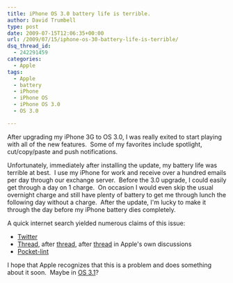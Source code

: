 ```yaml
---
title: iPhone OS 3.0 battery life is terrible.
author: David Trumbell
type: post
date: 2009-07-15T12:06:35+00:00
url: /2009/07/15/iphone-os-30-battery-life-is-terrible/
dsq_thread_id:
  - 242291459
categories:
  - Apple
tags:
  - Apple
  - battery
  - iPhone
  - iPhone OS
  - iPhone OS 3.0
  - OS 3.0

---
```

After upgrading my iPhone 3G to OS 3.0, I was really exited to start playing with all of the new features.  Some of my favorites include spotlight, cut/copy/paste and push notifications.

Unfortunately, immediately after installing the update, my battery life was terrible at best.  I use my iPhone for work and receive over a hundred emails per day through our exchange server.  Before the 3.0 upgrade, I could easily get through a day on 1 charge.  On occasion I would even skip the usual overnight charge and still have plenty of battery to get me through lunch the following day without a charge.  After the update, I'm lucky to make it through the day before my iPhone battery dies completely.

A quick internet search yielded numerous claims of this issue:

  * <a title="Twitter: iPhone battery search" href="http://twitter.com/#search?q=iphone%20battery" target="_blank">Twitter</a>
  * <a title="Apple Discussion" href="http://discussions.apple.com/thread.jspa?threadID=2046858&tstart=15" target="_blank">Thread</a>, after <a title="Apple Discussion" href="http://discussions.apple.com/thread.jspa?messageID=9651134" target="_blank">thread</a>, after <a title="Apple Discussion" href="http://discussions.apple.com/thread.jspa?threadID=2044005&start=0&tstart=0" target="_blank">thread</a> in Apple's own discussions
  * <a title="Pocket-Lint" href="http://www.pocket-lint.com/news/news.phtml/24964/iphone-3-0-battery-life-issues.phtml" target="_blank">Pocket-lint</a>

I hope that Apple recognizes that this is a problem and does something about it soon.  Maybe in <a title="Engadget: OS 3.1 b2" href="http://www.engadget.com/2009/07/14/iphone-os-3-1-beta-2-released/" target="_blank">OS 3.1</a>?
